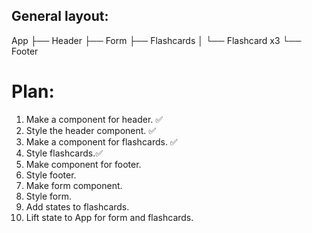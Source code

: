 ## General layout:

App
├── Header
├── Form
├── Flashcards
│ └── Flashcard x3
└── Footer

# Plan:

1. Make a component for header. ✅
2. Style the header component. ✅
3. Make a component for flashcards. ✅
4. Style flashcards.✅
5. Make component for footer.
6. Style footer.
7. Make form component.
8. Style form.
9. Add states to flashcards.
10. Lift state to App for form and flashcards.
